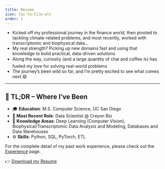 ```yaml
---
title: Resume
icon: fas fa-file-alt
order: 1
---
```


<!-- <img src="/assets/img/wordcloud.png" alt="Wordcloud of skills" class="img-fluid rounded mb-4" /> -->

- Kicked off my professional journey in the finance world, then pivoted to tackling climate-related problems, and most recently, worked with transcriptomic and biophysical data...
- My real strength? Picking up new domains fast and using that knowledge to build practical, data-driven solutions
- Along the way, curiosity (and a large quantity of chai and coffee ☕️) has fueled my love for solving real-world problems
- The journey’s been wild so far, and I’m pretty excited to see what comes next 😄


---

## 🧪 TL;DR – Where I’ve Been

- 🎓 **Education**: M.S. Computer Science, UC San Diego  
- 💼 **Most Recent Role**: Data Scientist @ Creyon Bio  
- 🔬 **Knowledge Areas**: Deep Learning (Computer Vision), Biophysical/Transcriptomic Data Analysis and Modeling, Databases and Data Warehouses
- ⚙️ **Skills**: Python, SQL, PyTorch, ETL 

For the complete detail of my past work experience, please check out the [Experience](/experience/) page.

👉 [Download my Resume](/assets/resume.pdf)
